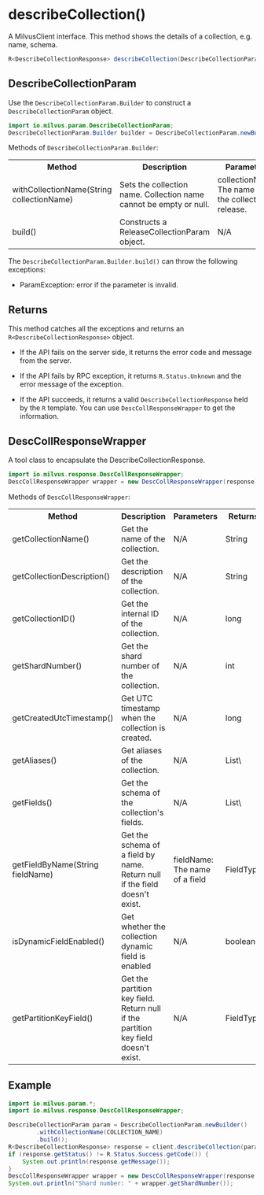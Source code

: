 # describeCollection()

A MilvusClient interface. This method shows the details of a collection, e.g. name, schema.

```java
R<DescribeCollectionResponse> describeCollection(DescribeCollectionParam requestParam);
```

## DescribeCollectionParam

Use the `DescribeCollectionParam.Builder` to construct a `DescribeCollectionParam` object.

```java
import io.milvus.param.DescribeCollectionParam;
DescribeCollectionParam.Builder builder = DescribeCollectionParam.newBuilder();
```

Methods of `DescribeCollectionParam.Builder`:

<table>
    <tr>
        <th>Method</th>
        <th>Description</th>
        <th>Parameters</th>
    </tr>
    <tr>
        <td>withCollectionName(String collectionName)</td>
        <td>Sets the collection name. Collection name cannot be empty or null.</td>
        <td>collectionName: The name of the collection to release.</td>
    </tr>
    <tr>
        <td>build()</td>
        <td>Constructs a ReleaseCollectionParam object.</td>
        <td>N/A</td>
    </tr>
</table>

The `DescribeCollectionParam.Builder.build()` can throw the following exceptions:

- ParamException: error if the parameter is invalid.

## Returns

This method catches all the exceptions and returns an `R<DescribeCollectionResponse>` object.

- If the API fails on the server side, it returns the error code and message from the server.

- If the API fails by RPC exception, it returns `R.Status.Unknown` and the error message of the exception.

- If the API succeeds, it returns a valid `DescribeCollectionResponse` held by the `R` template. You can use `DescCollResponseWrapper` to get the information.

## DescCollResponseWrapper

A tool class to encapsulate the DescribeCollectionResponse. 

```java
import io.milvus.response.DescCollResponseWrapper;
DescCollResponseWrapper wrapper = new DescCollResponseWrapper(response);
```

Methods of `DescCollResponseWrapper`:

<table>
   <tr>
     <th><strong>Method</strong></th>
     <th><strong>Description</strong></th>
     <th><strong>Parameters</strong></th>
     <th><strong>Returns</strong></th>
   </tr>
   <tr>
     <td>getCollectionName()</td>
     <td>Get the name of the collection.</td>
     <td>N/A</td>
     <td>String</td>
   </tr>
   <tr>
     <td>getCollectionDescription()</td>
     <td>Get the description of the collection.<br/></td>
     <td>N/A</td>
     <td>String</td>
   </tr>
   <tr>
     <td>getCollectionID()</td>
     <td>Get the internal ID of the collection.</td>
     <td>N/A</td>
     <td>long</td>
   </tr>
   <tr>
     <td>getShardNumber()</td>
     <td>Get the shard number of the collection.</td>
     <td>N/A</td>
     <td>int<br/></td>
   </tr>
   <tr>
     <td>getCreatedUtcTimestamp()</td>
     <td>Get UTC timestamp when the collection is created.</td>
     <td>N/A<br/></td>
     <td>long<br/></td>
   </tr>
   <tr>
     <td>getAliases()</td>
     <td>Get aliases of the collection.</td>
     <td>N/A</td>
     <td>List\<String></td>
   </tr>
   <tr>
     <td>getFields()</td>
     <td>Get the schema of the collection's fields.</td>
     <td>N/A</td>
     <td>List\<FieldType></td>
   </tr>
   <tr>
     <td>getFieldByName(String fieldName)</td>
     <td>Get the schema of a field by name.<br/>Return null if the field doesn't exist.</td>
     <td>fieldName: The name of a field</td>
     <td>FieldType</td>
   </tr>
   <tr>
     <td>isDynamicFieldEnabled()</td>
     <td>Get whether the collection dynamic field is enabled</td>
     <td>N/A</td>
     <td>boolean</td>
   </tr>
   <tr>
     <td>getPartitionKeyField()</td>
     <td>Get the partition key field.<br/>Return null if the partition key field doesn't exist.</td>
     <td>N/A</td>
     <td>FieldType</td>
   </tr>
</table>

## Example

```java
import io.milvus.param.*;
import io.milvus.response.DescCollResponseWrapper;

DescribeCollectionParam param = DescribeCollectionParam.newBuilder()
        .withCollectionName(COLLECTION_NAME)
        .build();
R<DescribeCollectionResponse> response = client.describeCollection(param);
if (response.getStatus() != R.Status.Success.getCode()) {
    System.out.println(response.getMessage());
}
DescCollResponseWrapper wrapper = new DescCollResponseWrapper(response.getData());
System.out.println("Shard number: " + wrapper.getShardNumber());
```
